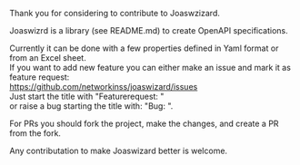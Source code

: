 Thank you for considering to contribute to Joaswzizard.

Joaswizrd is a library (see README.md) to create OpenAPI specifications.

Currently it can be done with a few properties defined in Yaml format or from an Excel sheet.  
If you want to add new feature you can either make an issue and mark it as feature request:  
https://github.com/networkinss/joaswizard/issues  
Just start the title with "Featurerequest: <newfeature>"  
or raise a bug starting the title with: "Bug: <bugtitle>".

For PRs you should fork the project, make the changes, and create a PR from the fork.  

Any contributation to make Joaswizard better is welcome.  